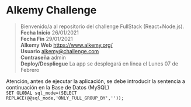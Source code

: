 # Alkemy Challenge
> Bienvenido/a al repositorio del challenge FullStack (React+Node.js).<br/>
> **Fecha Inicio** 26/01/2021<br/>
> **Fecha Fin** 29/01/2021<br/>
> **Alkemy Web** https://www.alkemy.org/ <br/>
> **Usuario** alkemy@challenge.com <br/>
> **Contraseña** admin<br/>
> **Deploy/Despliegue** La app se desplegará en linea el Lunes 07 de Febrero

Atención, antes de ejecutar la aplicación, se debe introducir la sentencia a continuación en la Base de Datos (MySQL)</br>
`SET GLOBAL sql_mode=(SELECT REPLACE(@@sql_mode,'ONLY_FULL_GROUP_BY',''));`
